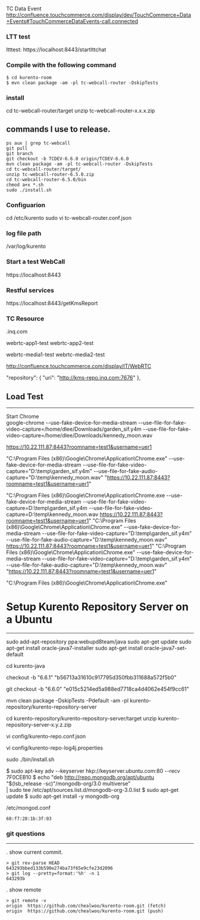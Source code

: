 
TC Data Event
http://confluence.touchcommerce.com/display/dev/TouchCommerce+Data+Events#TouchCommerceDataEvents-call.connected


### LTT test
ltttest: https://localhost:8443/startlttchat

### Compile with the following command
```
$ cd kurento-room
$ mvn clean package -am -pl tc-webcall-router -DskipTests
```

### install
cd tc-webcall-router/target
unzip tc-webcall-router-x.x.x.zip


## commands I use to release.
```
ps aux | grep tc-webcall
git pull
git branch
git checkout -b TCDEV-6.6.0 origin/TCDEV-6.6.0
mvn clean package -am -pl tc-webcall-router -DskipTests
cd tc-webcall-router/target/
unzip tc-webcall-router-6.5.0.zip
cd tc-webcall-router-6.5.0/bin
chmod a+x *.sh
sudo ./install.sh
```

### Configuarion
cd /etc/kurento
sudo vi tc-webcall-router.conf.json

### log file path
/var/log/kurento



### Start a test WebCall
https://localhost:8443

### Restful services
https://localhost:8443/getKmsReport

### TC Resource
.inq.com

webrtc-app1-test
webrtc-app2-test

webrtc-media1-test
webrtc-media2-test

http://confluence.touchcommerce.com/display/IT/WebRTC


   "repository": {
      "uri": "http://kms-repo.inq.com:7676"
   },
   

## Load Test
------------------------------------------------------------------------   
Start Chrome    
google-chrome --use-fake-device-for-media-stream --use-file-for-fake-video-capture=/home/dlee/Downloads/garden_sif.y4m --use-file-for-fake-video-capture=/home/dlee/Downloads/kennedy_moon.wav

https://10.22.111.87:8443?roomname=test1&username=uer1

"C:\Program Files (x86)\Google\Chrome\Application\Chrome.exe" --use-fake-device-for-media-stream --use-file-for-fake-video-capture="D:\temp\garden_sif.y4m" --use-file-for-fake-audio-capture="D:\temp\kennedy_moon.wav" "https://10.22.111.87:8443?roomname=test1&username=uer1"

"C:\Program Files (x86)\Google\Chrome\Application\Chrome.exe --use-fake-device-for-media-stream --use-file-for-fake-video-capture=D:\temp\garden_sif.y4m --use-file-for-fake-video-capture=D:\temp\kennedy_moon.wav  https://10.22.111.87:8443?roomname=test1&username=uer1"
"C:\Program Files (x86)\Google\Chrome\Application\Chrome.exe" --use-fake-device-for-media-stream --use-file-for-fake-video-capture="D:\temp\garden_sif.y4m" --use-file-for-fake-audio-capture="D:\temp\kennedy_moon.wav" https://10.22.111.87:8443?roomname=test1&username=uer1"
"C:\Program Files (x86)\Google\Chrome\Application\Chrome.exe" --use-fake-device-for-media-stream --use-file-for-fake-video-capture="D:\temp\garden_sif.y4m" --use-file-for-fake-audio-capture="D:\temp\kennedy_moon.wav" "https://10.22.111.87:8443?roomname=test1&username=uer1"

"C:\Program Files (x86)\Google\Chrome\Application\Chrome.exe"


# Setup Kurento Repository Server on a Ubuntu 
------------------------------------------------------------------------   
sudo add-apt-repository ppa:webupd8team/java
sudo apt-get update
sudo apt-get install oracle-java7-installer
sudo apt-get install oracle-java7-set-default

cd kurento-java

checkout -b "6.6.1" "b56713a31610c917795d350fbb311688a572f5b0"

git checkout -b "6.6.0" "e015c5214ed5a988ed7718ca4d4062e454f9cc61"

mvn clean package -DskipTests -Pdefault -am -pl kurento-repository/kurento-repository-server

cd kurento-repository/kurento-repository-server/target
unzip kurento-repository-server-x.y.z.zip

vi config/kurento-repo.conf.json

vi config/kurento-repo-log4j.properties

sudo ./bin/install.sh

$ sudo apt-key adv --keyserver hkp://keyserver.ubuntu.com:80 --recv 7F0CEB10
$ echo "deb http://repo.mongodb.org/apt/ubuntu \
   "$(lsb_release -sc)"/mongodb-org/3.0 multiverse" \
   | sudo tee /etc/apt/sources.list.d/mongodb-org-3.0.list
$ sudo apt-get update
$ sudo apt-get install -y mongodb-org

/etc/mongod.conf

	68:f7:28:1b:3f:03
	
	
### git questions
------------------------------------------------------------------------  
. show current commit.
```
> git rev-parse HEAD
643293bbed133b590e274ba73f65e9cfe23d2096
> git log --pretty=format:'%h' -n 1
643293b
```
. show remote 
```
> git remote -v
origin  https://github.com/chealwoo/kurento-room.git (fetch)
origin  https://github.com/chealwoo/kurento-room.git (push)
```